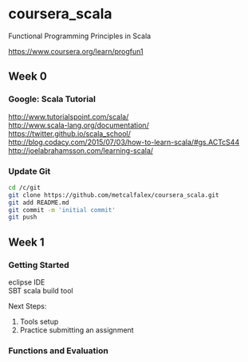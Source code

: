 # coursera_scala
Functional Programming Principles in Scala

https://www.coursera.org/learn/progfun1

## Week 0

### Google: Scala Tutorial

http://www.tutorialspoint.com/scala/  
http://www.scala-lang.org/documentation/  
https://twitter.github.io/scala_school/  
http://blog.codacy.com/2015/07/03/how-to-learn-scala/#gs.ACTcS44  
http://joelabrahamsson.com/learning-scala/  

### Update Git

```bash
cd /c/git
git clone https://github.com/metcalfalex/coursera_scala.git
git add README.md
git commit -m 'initial commit'
git push
```
## Week 1

### Getting Started

eclipse IDE  
SBT scala build tool  

Next Steps:  
1. Tools setup  
2. Practice submitting an assignment  

### Functions and Evaluation

